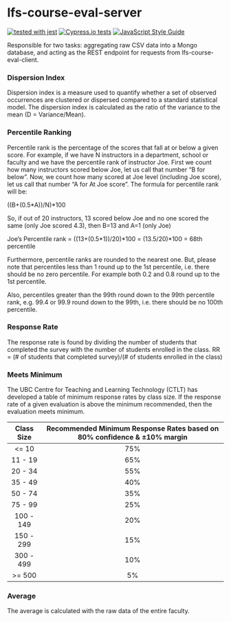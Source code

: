 # lfs-course-eval-server
[![tested with jest](https://img.shields.io/badge/tested_with-jest-99424f.svg)](https://github.com/facebook/jest)
[![Cypress.io tests](https://img.shields.io/badge/cypress.io-tests-green.svg?style=flat-square)](https://cypress.io)
[![JavaScript Style Guide](https://img.shields.io/badge/code_style-standard-brightgreen.svg)](https://standardjs.com)

Responsible for two tasks: aggregating raw CSV data into a Mongo database, and acting as the REST endpoint for requests from lfs-course-eval-client. 


### Dispersion Index
Dispersion index is a measure used to quantify whether a set of observed occurrences are clustered or dispersed compared to a standard statistical model. The dispersion index is calculated as the ratio of the variance to the mean (D = Variance/Mean).

### Percentile Ranking
Percentile rank is the percentage of the scores that fall at or below a given score.
For example, if we have N instructors in a department, school or faculty and we have the percentile rank of instructor Joe. First we count how many instructors scored below Joe, let us call that number “B for below”. Now, we count how many scored at Joe level (including Joe score), let us call that number “A for At Joe score”. The formula for percentile rank will be:

((B+(0.5*A))/N)*100

So, if out of 20 instructors, 13 scored below Joe and no one scored the same (only Joe scored 4.3), then B=13 and A=1 (only Joe)

Joe’s Percentile rank = ((13+(0.5*1))/20)*100 = (13.5/20)*100 = 68th percentile

Furthermore, percentile ranks are rounded to the nearest one. But, please note that percentiles less than 1 round up to the 1st percentile, i.e. there should be no zero percentile. For example both 0.2 and 0.8 round up to the 1st percentile.

Also, percentiles greater than the 99th round down to the 99th percentile rank, e.g. 99.4 or 99.9 round down to the 99th, i.e. there should be no 100th percentile.

### Response Rate
The response rate is found by dividing the number of students that completed the survey with the number of students enrolled in the class.
RR = (# of students that completed survey)/(# of students enrolled in the class)

### Meets Minimum
The UBC Centre for Teaching and Learning Technology (CTLT) has developed a table of minimum response rates by class size. If the response rate of a given evaluation is above the minimum recommended, then the evaluation meets minimum.

| Class Size | Recommended Minimum Response Rates based on 80% confidence & ±10% margin |
| :--------: | :----------------------------------------------------------------------: |
| <= 10 | 75% |
| 11 - 19 | 65% |
| 20 - 34 | 55% |
| 35 - 49 | 40% |
| 50 - 74 | 35% |
| 75 - 99 | 25% |
| 100 - 149 | 20% |
| 150 - 299 | 15% |
| 300 - 499 | 10% |
| >= 500 | 5% |

### Average
The average is calculated with the raw data of the entire faculty.
